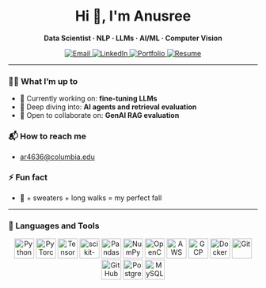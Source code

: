 <h1 align="center">Hi 👋, I'm Anusree</h1>
<p align="center"><b>Data Scientist · NLP · LLMs · AI/ML · Computer Vision</b></p>

<p align="center">
  <a href="mailto:ar4636@columbia.edu">
    <img alt="Email" src="https://img.shields.io/badge/Email-ar4636%40columbia.edu-181717?style=for-the-badge&logo=gmail&logoColor=white">
  </a>
  <a href="https://www.linkedin.com/in/anusreemondalrakhi/" target="_blank" rel="noopener noreferrer">
    <img alt="LinkedIn" src="https://img.shields.io/badge/LinkedIn-Anusree%20Mondal%20Rakhi-0A66C2?style=for-the-badge&logo=linkedin&logoColor=white">
  </a>
  <a href="https://anusree-mondal-rakhi-ujp5y0h.gamma.site/" target="_blank" rel="noopener noreferrer">
    <img alt="Portfolio" src="https://img.shields.io/badge/Portfolio-View-8A2BE2?style=for-the-badge&logo=firefoxbrowser&logoColor=white">
  </a>
  <a href="https://drive.google.com/file/d/1y6v1hdQdRdUPxXendiPGFNQ11JZ8WeC7/view" target="_blank" rel="noopener noreferrer">
    <img alt="Resume" src="https://img.shields.io/badge/Resume-Download-34A853?style=for-the-badge&logo=googledrive&logoColor=white">
  </a>
</p>

---

### 👩‍💻 What I’m up to
- 🔭 Currently working on: **fine-tuning LLMs**
- 🌱 Deep diving into: **AI agents and retrieval evaluation**
- 👯 Open to collaborate on: **GenAI RAG evaluation**

### 📬 How to reach me
- ar4636@columbia.edu

### ⚡ Fun fact
- 🍁 + sweaters + long walks = my perfect fall

---

### 🧰 Languages and Tools
<p align="center">
  <img alt="Python" width="40" src="https://cdn.jsdelivr.net/gh/devicons/devicon/icons/python/python-original.svg"/>
  <img alt="PyTorch" width="40" src="https://cdn.jsdelivr.net/gh/devicons/devicon/icons/pytorch/pytorch-original.svg"/>
  <img alt="TensorFlow" width="40" src="https://cdn.jsdelivr.net/gh/devicons/devicon/icons/tensorflow/tensorflow-original.svg"/>
  <img alt="scikit-learn" width="40" src="https://cdn.jsdelivr.net/gh/devicons/devicon/icons/scikitlearn/scikitlearn-original.svg"/>
  <img alt="Pandas" width="40" src="https://cdn.jsdelivr.net/gh/devicons/devicon/icons/pandas/pandas-original.svg"/>
  <img alt="NumPy" width="40" src="https://cdn.jsdelivr.net/gh/devicons/devicon/icons/numpy/numpy-original.svg"/>
  <img alt="OpenCV" width="40" src="https://cdn.jsdelivr.net/gh/devicons/devicon/icons/opencv/opencv-original.svg"/>
  <img alt="AWS" width="40" src="https://cdn.jsdelivr.net/gh/devicons/devicon/icons/amazonwebservices/amazonwebservices-original.svg"/>
  <img alt="GCP" width="40" src="https://cdn.jsdelivr.net/gh/devicons/devicon/icons/googlecloud/googlecloud-original.svg"/>
  <img alt="Docker" width="40" src="https://cdn.jsdelivr.net/gh/devicons/devicon/icons/docker/docker-original.svg"/>
  <img alt="Git" width="40" src="https://cdn.jsdelivr.net/gh/devicons/devicon/icons/git/git-original.svg"/>
  <img alt="GitHub" width="40" src="https://cdn.jsdelivr.net/gh/devicons/devicon/icons/github/github-original.svg"/>
  <img alt="PostgreSQL" width="40" src="https://cdn.jsdelivr.net/gh/devicons/devicon/icons/postgresql/postgresql-original.svg"/>
  <img alt="MySQL" width="40" src="https://cdn.jsdelivr.net/gh/devicons/devicon/icons/mysql/mysql-original.svg"/>
</p>

<!-- Optional: GitHub cards (uncomment after you create some public repos)
<p align="center">
  <img alt="Stats" height="160" src="https://github-readme-stats.vercel.app/api?username=AnusreeRakhi&show_icons=true&rank_icon=github&theme=transparent" />
  <img alt="Top Langs" height="160" src="https://github-readme-stats.vercel.app/api/top-langs/?username=AnusreeRakhi&layout=compact&theme=transparent" />
</p>
-->
